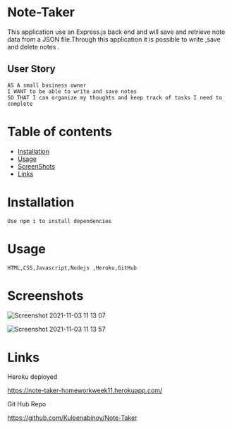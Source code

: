 # Note-Taker

This application use an Express.js back end and will save and retrieve note data from a JSON file.Through this application it is possible to write ,save and delete notes .

## User Story

```
AS A small business owner
I WANT to be able to write and save notes
SO THAT I can organize my thoughts and keep track of tasks I need to complete
```

# Table of contents

-   [Installation](#Installation)
-   [Usage](#Usage)
-   [ScreenShots](#ScreenShots)
-   [Links](#Links)

# Installation

```
Use npm i to install dependencies
```

# Usage

```
HTML,CSS,Javascript,Nodejs ,Heroku,GitHub
```

# Screenshots

![Screenshot 2021-11-03 11 13 07](https://user-images.githubusercontent.com/86656634/139968730-bc63ef12-0eba-4bb1-9e57-20b5c9369b2c.png)

![Screenshot 2021-11-03 11 13 57](https://user-images.githubusercontent.com/86656634/139968750-81420284-3cab-4434-86f9-ee5ad9891ca2.png)

# Links

Heroku deployed

https://note-taker-homeworkweek11.herokuapp.com/

Git Hub Repo

https://github.com/Kuleenabinoy/Note-Taker
